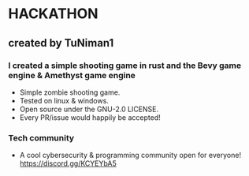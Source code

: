 # HACKATHON

## created by TuNiman1

### I created a simple shooting game in rust and the Bevy game engine & Amethyst game engine

- Simple zombie shooting game.
- Tested on linux & windows.
- Open source under the GNU-2.0 LICENSE.
- Every PR/issue would happily be accepted!

### Tech community

- A cool cybersecurity & programming community open for everyone!
https://discord.gg/KCYEYbA5
